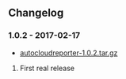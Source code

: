 ## Changelog

### 1.0.2 - 2017-02-17

*   [autocloudreporter-1.0.2.tar.gz](https://files.pythonhosted.org/packages/source/a/autocloudreporter/autocloudreporter-1.0.2.tar.gz)

1.  First real release
